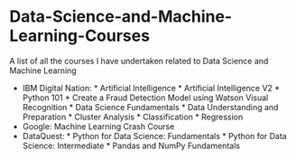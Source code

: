 # Data-Science-and-Machine-Learning-Courses
A list of all the courses I have undertaken related to Data Science and Machine Learning
  - IBM Digital Nation:
                        * Artificial Intelligence
                        * Artificial Intelligence V2
                        * Python 101
                        * Create a Fraud Detection Model using Watson Visual Recognition
                        * Data Science Fundamentals
                        * Data Understanding and Preparation
                        * Cluster Analysis
                        * Classification
                        * Regression
 - Google: Machine Learning Crash Course
 - DataQuest: * Python for Data Science: Fundamentals
              * Python for Data Science: Intermediate
              * Pandas and NumPy Fundamentals
        
                        
